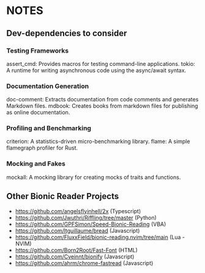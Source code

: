 # NOTES

## Dev-dependencies to consider

### Testing Frameworks

assert_cmd: Provides macros for testing command-line applications.
tokio: A runtime for writing asynchronous code using the async/await syntax.

### Documentation Generation

doc-comment: Extracts documentation from code comments and generates Markdown files.
mdbook: Creates books from markdown files for publishing as online documentation.

### Profiling and Benchmarking

criterion: A statistics-driven micro-benchmarking library.
flame: A simple flamegraph profiler for Rust.

### Mocking and Fakes

mockall: A mocking library for creating mocks of traits and functions.

## Other Bionic Reader Projects

- <https://github.com/angelsflyinhell/2x> (Typescript)
- <https://github.com/Jwuthri/Riffling/tree/master> (Python)
- <https://github.com/GPFSimon/Speed-Bionic-Reading> (VBA)
- <https://github.com/ltguillaume/bread> (Javascript)
- <https://github.com/FluxxField/bionic-reading.nvim/tree/main> (Lua - NVIM)
- <https://github.com/Born2Root/Fast-Font> (HTML)
- <https://github.com/Cveinnt/bionify> (Javascript)
- <https://github.com/ahrm/chrome-fastread> (Javascript)

